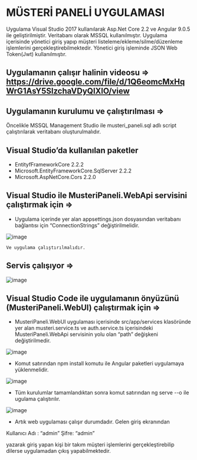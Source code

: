 # MÜSTERİ PANELİ UYGULAMASI

Uygulama Visual Studio 2017 kullanılarak Asp.Net Core 2.2 ve Angular 9.0.5 ile geliştirilmiştir. Veritabanı olarak MSSQL kullanılmıştır.
Uygulama içerisinde yönetici giriş yapıp müşteri listeleme/ekleme/silme/düzenleme işlemlerini gerçekleştirebilmektedir.
Yönetici giriş işleminde JSON Web Token(Jwt) kullanılmıştır.

## Uygulamanın çalışır halinin videosu => https://drive.google.com/file/d/1Q6eomcMxHqWrG1AsY5SlzchaVDyQIXlO/view

## Uygulamanın kurulumu ve çalıştırılması =>
Öncelikle MSSQL Management Studio ile musteri_paneli.sql adlı script  çalıştırılarak veritabanı oluşturulmalıdır.

## Visual Studio’da kullanılan paketler
*	EntityfFrameworkCore 2.2.2
* Microsoft.EntityFrameworkCore.SqlServer 2.2.2
* Microsoft.AspNetCore.Cors 2.2.0

## Visual Studio ile MusteriPaneli.WebApi servisini çalıştırmak için =>

*	Uygulama içerinde yer alan appsettings.json dosyasından veritabanı bağlantısı için “ConnectionStrings” değiştirilmelidir. 


 ![image](https://user-images.githubusercontent.com/48556212/77822137-15a0ff00-7101-11ea-8d46-ed0d699fec25.png)





	Ve uygulama çalıştırılmalıdır.
 
## Servis çalışıyor =>
![image](https://user-images.githubusercontent.com/48556212/77822162-4b45e800-7101-11ea-9973-c58964064219.png)

 
## Visual Studio Code ile uygulamanın önyüzünü (MusteriPaneli.WebUI) çalıştırmak için =>
*	MusteriPaneli.WebUI uygulaması içerisinde src/app/services klasöründe yer alan musteri.service.ts ve auth.service.ts içerisindeki  MusteriPaneli.WebApi servisinin yolu olan “path” değişkeni değiştirilmedir.

![image](https://user-images.githubusercontent.com/48556212/77822171-59940400-7101-11ea-9835-bef00642e0e1.png)

*	Komut satırından npm install komutu ile Angular paketleri uygulamaya yüklenmelidir.

![image](https://user-images.githubusercontent.com/48556212/77822179-69134d00-7101-11ea-83e0-6af587aa72de.png)
 

*	Tüm kurulumlar tamamlandıktan sonra komut satırından ng serve --o ile ugulama çalıştırılır.

![image](https://user-images.githubusercontent.com/48556212/77822182-7597a580-7101-11ea-8a1b-9887251457a6.png)
 

*	Artık web uygulaması çalışır durumdadır. Gelen giriş ekranından 

Kullanıcı Adı : “admin”
Şifre: “admin”

yazarak giriş yapan kişi bir takım müşteri işlemlerini gerçekleştirebilip dilerse uygulamadan çıkış yapabilmektedir.
